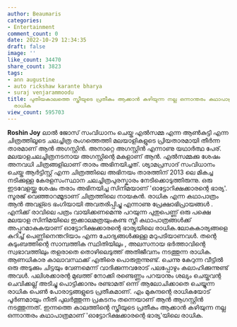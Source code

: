 ```yaml
---
author: Beaumaris
categories:
- Entertainment
comment_count: 0
date: 2022-10-29 12:34:35
draft: false
image: ''
like_count: 34470
share_count: 3823
tags:
- ann augustine
- auto rickshaw karante bharya
- suraj venjarammoodu
title: പുതിയകാലത്തെ സ്ത്രീയുടെ പ്രതീകം ആക്കാൻ കഴിയുന്ന നല്ല ഒന്നാന്തരം കഥാപാത്രമാണ്
  രാധിക
view_count: 595703
---
```


**Roshin Joy** ലാൽ ജോസ് സം‌വിധാനം ചെയ്ത എൽസമ്മ എന്ന ആൺകുട്ടി എന്ന ചിത്രത്തിലൂടെ ചലച്ചിത്ര രംഗത്തെത്തി മലയാളികളുടെ പ്രിയതാരമായി തീർന്ന താരമാണ് ആൻ അഗസ്റ്റിൻ. അനാറ്റെ അഗസ്റ്റിൻ എന്നാണു യഥാർത്ഥ പേര്. മലയാളചലച്ചിത്രനടനായ അഗസ്റ്റിന്റെ മകളാണ് ആൻ. എൽസമ്മക്കു ശേഷം അനവധി ചിത്രങ്ങളിലാണ് താരം അഭിനയിച്ചത്. ശ്യാമപ്രസാദ് സംവിധാനം ചെയ്ത ആർട്ടിസ്റ്റ് എന്ന ചിത്രത്തിലെ അഭിനയം താരത്തിന് 2013 ലെ മികച്ച നടിക്കുള്ള കേരളസംസ്ഥാന ചലച്ചിത്രപുരസ്കാരം നേടിക്കൊടുത്തിരുന്നു. ഒരു ഇടവേളയ്ക്കു ശേഷം തരാം അഭിനയിച്ച സിനിമയാണ് 'ഓട്ടോറിക്ഷക്കാരന്റെ ഭാര്യ'. സൂരജ് വെഞ്ഞാറമ്മൂടാണ് ചിത്രത്തിലെ നായകൻ. രാധിക എന്ന കഥാപാത്രം ആൻ അവള്ടെ ഭംഗിയായി അവതരിപ്പിച്ചു എന്നാണു പ്രേക്ഷാഭിപ്രായങ്ങൾ . എനിക്ക് രാവിലെ പത്രം വായിക്കണമെന്നു പറയുന്ന പുതുപെണ്ണ് ഒരു പക്ഷെ മലയാള സിനിമയിലെ ഇക്കാലമത്രയുംകണ്ട സ്ത്രീ കഥാപാത്രങ്ങൾക്ക് അപ്പുറമാകുകയാണ് ഓട്ടോറിക്ഷക്കാരന്റെ ഭാര്യയിലെ രാധിക.ലോകകാര്യങ്ങളെ കുറിച്ച് പെണ്ണിനെന്തറിയാം എന്ന ചോദ്യങ്ങൾക്കുള്ള മറുപടിയാണവൾ. തന്റെ കുടുംബത്തിന്റെ സാമ്പത്തിക സ്ഥിതിയിലും , അലസനായ ഭർത്താവിന്റെ സ്വഭാവത്തിലും തളരാതെ തൊഴിലെടുത്ത് അതിജീവനം നടത്തുന്ന രാധിക. ആണധികാര കാലാവസ്ഥക്ക് എതിരെ പൊരുതുന്നുണ്ട്. ചെന്നു കേറുന്ന വീട്ടിൽ ഒരു അടുക്കും ചിട്ടയും വേണമെന്ന് വാദിക്കുന്നവരോട് പലപ്പോഴും കലാഹിക്കുന്നുണ്ട് അവൾ. പലിശക്കാരന്റ മുഖത്ത് നോക്കി രണ്ടെണ്ണം പറയാനും ശല്യം ചെയ്തവന്റ ചെവിക്കല്ല് അടിച്ചു പൊട്ടിക്കാനും രണ്ടാമത് ഒന്ന് ആലോചിക്കാതെ ചെയ്യുന്ന രാധിക പെൺ പോരാട്ടങ്ങളുടെ പ്രതീകമാണ്. എം മുകുന്ദന്റെ രാധികയോട് പൂർണമായും നീതി പുലർത്തുന്ന പ്രകടനം തന്നെയാണ് ആൻ ആഗസ്റ്റിൻ നടത്തുന്നത്. ഇന്നത്തെ കാലത്തിന്റെ സ്ത്രീയുടെ പ്രതീകം ആക്കാൻ കഴിയുന്ന നല്ല ഒന്നാന്തരം കഥാപാത്രമാണ് 'ഓട്ടോറിക്ഷക്കാരന്റെ ഭാര്യ'യിലെ രാധിക. &nbsp; &nbsp;